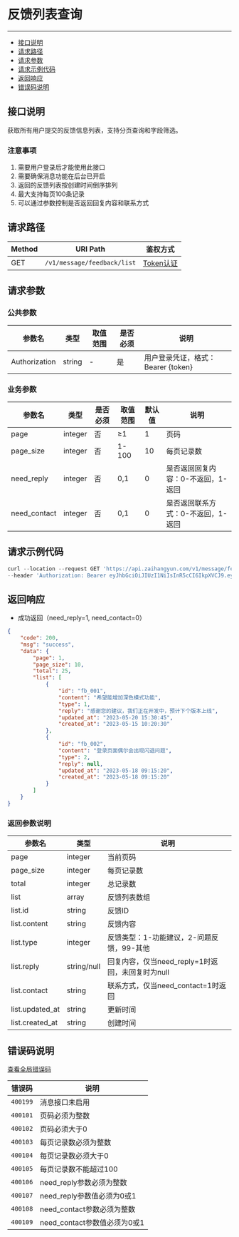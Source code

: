 # 反馈列表查询

---
- [接口说明](#section-1)
- [请求路径](#section-2)
- [请求参数](#section-3)
- [请求示例代码](#section-4)
- [返回响应](#section-5)
- [错误码说明](#section-6)

<a name="section-1"></a>
## 接口说明

获取所有用户提交的反馈信息列表，支持分页查询和字段筛选。

### 注意事项

1. 需要用户登录后才能使用此接口
2. 需要确保消息功能在后台已开启
3. 返回的反馈列表按创建时间倒序排列
4. 最大支持每页100条记录
5. 可以通过参数控制是否返回回复内容和联系方式

<a name="section-2"></a>
## 请求路径

| Method | URI Path | 鉴权方式 |
| -- | -- | -- |
| GET | `/v1/message/feedback/list` | [Token认证](/{{route}}/{{version}}/intro#section-4) |

<a name="section-3"></a>
## 请求参数

### 公共参数
| 参数名 | 类型 | 取值范围 | 是否必须 | 说明 |
| -- | -- | -- | -- | -- |
| Authorization | string | - | 是 | 用户登录凭证，格式：Bearer {token} |

### 业务参数
| 参数名 | 类型 | 是否必须 | 取值范围 | 默认值 | 说明 |
| -- | -- | -- | -- | -- | -- |
| page | integer | 否 | ≥1 | 1 | 页码 |
| page_size | integer | 否 | 1-100 | 10 | 每页记录数 |
| need_reply | integer | 否 | 0,1 | 0 | 是否返回回复内容：0-不返回，1-返回 |
| need_contact | integer | 否 | 0,1 | 0 | 是否返回联系方式：0-不返回，1-返回 |

<a name="section-4"></a>
## 请求示例代码

```javascript
curl --location --request GET 'https://api.zaihangyun.com/v1/message/feedback_list?page=1&page_size=10&need_reply=1&need_contact=0' \
--header 'Authorization: Bearer eyJhbGciOiJIUzI1NiIsInR5cCI6IkpXVCJ9.eyJzdWIiOiIxMjM0NTY3ODkwIiwibmFtZSI6IkpvaG4gRG9lIiwiaWF0IjoxNTE2MjM5MDIyfQ.SflKxwRJSMeKKF2QT4fwpMeJf36POk6yJV_adQssw5c'
```

<a name="section-5"></a>
## 返回响应

- 成功返回（need_reply=1, need_contact=0）

```json
{
    "code": 200,
    "msg": "success",
    "data": {
        "page": 1,
        "page_size": 10,
        "total": 25,
        "list": [
            {
                "id": "fb_001",
                "content": "希望能增加深色模式功能",
                "type": 1,
                "reply": "感谢您的建议，我们正在开发中，预计下个版本上线",
                "updated_at": "2023-05-20 15:30:45",
                "created_at": "2023-05-15 10:20:30"
            },
            {
                "id": "fb_002",
                "content": "登录页面偶尔会出现闪退问题",
                "type": 2,
                "reply": null,
                "updated_at": "2023-05-18 09:15:20",
                "created_at": "2023-05-18 09:15:20"
            }
        ]
    }
}
```

### 返回参数说明

| 参数名 | 类型 | 说明 |
| -- | -- | -- |
| page | integer | 当前页码 |
| page_size | integer | 每页记录数 |
| total | integer | 总记录数 |
| list | array | 反馈列表数组 |
| list.id | string | 反馈ID |
| list.content | string | 反馈内容 |
| list.type | integer | 反馈类型：1-功能建议，2-问题反馈，99-其他 |
| list.reply | string/null | 回复内容，仅当need_reply=1时返回，未回复时为null |
| list.contact | string | 联系方式，仅当need_contact=1时返回 |
| list.updated_at | string | 更新时间 |
| list.created_at | string | 创建时间 |

<a name="section-6"></a>
## 错误码说明

[查看全局错误码](/{{route}}/{{version}}/code#section-2)

| 错误码 | 说明 |
| -- | -- |
| `400199` | 消息接口未启用 |
| `400101` | 页码必须为整数 |
| `400102` | 页码必须大于0 |
| `400103` | 每页记录数必须为整数 |
| `400104` | 每页记录数必须大于0 |
| `400105` | 每页记录数不能超过100 |
| `400106` | need_reply参数必须为整数 |
| `400107` | need_reply参数值必须为0或1 |
| `400108` | need_contact参数必须为整数 |
| `400109` | need_contact参数值必须为0或1 |